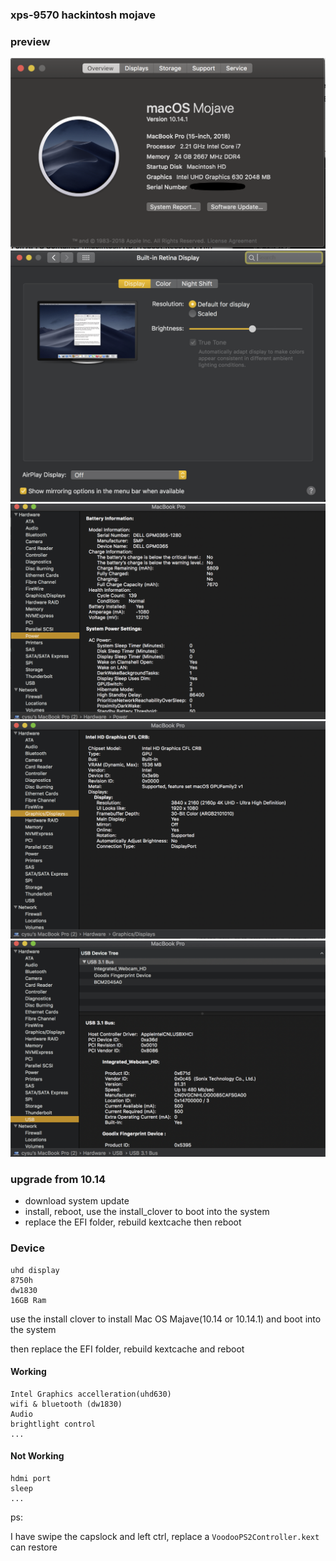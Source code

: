 ### xps-9570 hackintosh mojave

### preview

![system](./system.png)
![setting](./setting.png)
![power](./power.png)
![graphic](./graphic.png)
![usb](./usb.png)

### upgrade from 10.14
    
- download system update
- install, reboot, use the install_clover to boot into the system
- replace the EFI folder, rebuild kextcache then reboot


### Device

	uhd display
	8750h
	dw1830
	16GB Ram

use the install clover to install Mac OS Majave(10.14 or 10.14.1) and boot into the system

then replace the EFI folder, rebuild kextcache and reboot

#### Working

	Intel Graphics accelleration(uhd630)
	wifi & bluetooth (dw1830)
	Audio
	brightlight control
	...

#### Not Working

	hdmi port
	sleep
    ...
	
	
	
ps: 

I have swipe the capslock and left ctrl,
replace a `VoodooPS2Controller.kext` can restore

	

